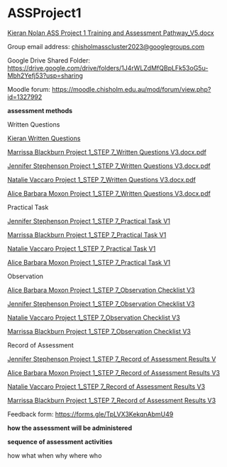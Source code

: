 # ASSProject1
[Kieran Nolan ASS Project 1 Training and Assessment Pathway_V5.docx](https://docs.google.com/document/d/18WzniSgsHSfWYSudpVw3dQ7Cg85EapB5/edit?usp=sharing&ouid=112407030949213386815&rtpof=true&sd=true)

Group email address: chisholmasscluster2023@googlegroups.com

Google Drive Shared Folder: https://drive.google.com/drive/folders/1J4rWLZdMfQBpLFk53oG5u-Mbh2Yefj53?usp=sharing

Moodle forum: https://moodle.chisholm.edu.au/mod/forum/view.php?id=1327992

**assessment methods**

Written Questions

[Kieran Written Questions](https://docs.google.com/document/d/1UElGGGrblJkueQwMMyXElNzq75VK4ixn/edit?usp=sharing&ouid=112407030949213386815&rtpof=true&sd=true)

[Marrissa Blackburn Project 1_STEP 7_Written Questions V3.docx.pdf](https://github.com/kdnolanchisholm/ASSProject1/files/10961897/Marrissa.Blackburn.Project.1_STEP.7_Written.Questions.V3.docx.pdf)

[Jennifer Stephenson Project 1_STEP 7_Written Questions V3.docx.pdf](https://github.com/kdnolanchisholm/ASSProject1/files/10961903/Jennifer.Stephenson.Project.1_STEP.7_Written.Questions.V3.docx.pdf)

[Natalie Vaccaro Project 1_STEP 7_Written Questions V3.docx.pdf](https://github.com/kdnolanchisholm/ASSProject1/files/10961906/Natalie.Vaccaro.Project.1_STEP.7_Written.Questions.V3.docx.pdf)

[Alice Barbara Moxon Project 1_STEP 7_Written Questions V3.docx.pdf](https://github.com/kdnolanchisholm/ASSProject1/files/10961907/Alice.Barbara.Moxon.Project.1_STEP.7_Written.Questions.V3.docx.pdf)


Practical Task

[Jennifer Stephenson Project 1_STEP 7_Practical Task V1](https://docs.google.com/document/d/1EbQ9mr9im25FpZGL8MRu4bhFDn_PVbtP/edit?usp=sharing&ouid=112407030949213386815&rtpof=true&sd=true)

[Marrissa Blackburn Project 1_STEP 7_Practical Task V1](https://docs.google.com/document/d/12AIgF1bXETWdh6e7g1iS9u7ZCw9jhMFx/edit?usp=sharing&ouid=112407030949213386815&rtpof=true&sd=true)

[Natalie Vaccaro Project 1_STEP 7_Practical Task V1](https://docs.google.com/document/d/1-W2Dn_RbkE_DWs2fFCrN94yhgdE5EcnA/edit?usp=sharing&ouid=112407030949213386815&rtpof=true&sd=true)

[Alice Barbara Moxon Project 1_STEP 7_Practical Task V1](https://docs.google.com/document/d/1_aUtDDzZwVg3TJvysQpmnGI8-nuql0hB/edit?usp=sharing&ouid=112407030949213386815&rtpof=true&sd=true)

Observation

[Alice Barbara Moxon Project 1_STEP 7_Observation Checklist V3](https://docs.google.com/document/d/1j_1Oaiio9R9vpta33tFo-JouRuF9_DS_/edit?usp=sharing&ouid=112407030949213386815&rtpof=true&sd=true)

[Jennifer Stephenson Project 1_STEP 7_Observation Checklist V3](https://docs.google.com/document/d/12W3mLRE3d2WQBwS5PLz_ILafXW3NABrW/edit?usp=sharing&ouid=112407030949213386815&rtpof=true&sd=true)

[Natalie Vaccaro Project 1_STEP 7_Observation Checklist V3](https://docs.google.com/document/d/1VEHvjt8IR3qBn2xezr7_1WpcFCnhL2Jc/edit?usp=sharing&ouid=112407030949213386815&rtpof=true&sd=true)

[Marrissa Blackburn Project 1_STEP 7_Observation Checklist V3](https://docs.google.com/document/d/12h8jonwZPTLHNdRL4HpT1edyyFVkCw3i/edit?usp=sharing&ouid=112407030949213386815&rtpof=true&sd=true)


Record of Assessment

[Jennifer Stephenson Project 1_STEP 7_Record of Assessment Results V](https://docs.google.com/document/d/1frWjztM8NtZ-6vn92uZBZn3kGyINZNOD/edit?usp=sharing&ouid=112407030949213386815&rtpof=true&sd=true)

[Alice Barbara Moxon Project 1_STEP 7_Record of Assessment Results V3](https://docs.google.com/document/d/1ViWx_m78ur6Q54VVxJH5tlNNbx35yGOE/edit?usp=sharing&ouid=112407030949213386815&rtpof=true&sd=true)

[Natalie Vaccaro Project 1_STEP 7_Record of Assessment Results V3](https://docs.google.com/document/d/1GgGdfhaWSL5G9a97T45fx_A9hqg6WyXr/edit?usp=sharing&ouid=112407030949213386815&rtpof=true&sd=true)

[Marrissa Blackburn Project 1_STEP 7_Record of Assessment Results V3](https://docs.google.com/document/d/1z66OKYbOF_Inqt0qa-Ua6Q5gifLc0YxK/edit?usp=sharing&ouid=112407030949213386815&rtpof=true&sd=true)


Feedback form: https://forms.gle/TpLVX3KekqnAbmU49

**how the assessment will be administered**


 **sequence of assessment activities**
 

how what when why where who



